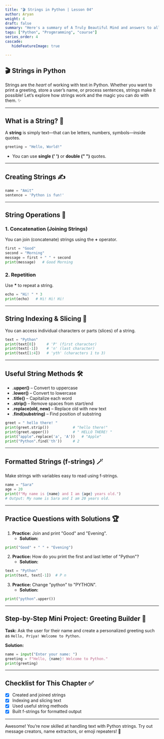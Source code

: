 ```yaml
---
title: "🎬 Strings in Python | Lesson 04"
author: Aryan
weight: 4
draft: false
summary: "Here's a summary of A Truly Beautiful Mind and answers to all the questions, presented for ease of understanding with emojis! 📚🤖 ..."
tags: ["Python", "Progmramming", "course"]
series_order: 4
cascade:
   hideFeatureImage: true

---
```



## 🎬 Strings in Python

Strings are the *heart* of working with text in Python. Whether you want to print a greeting, store a user’s name, or process sentences, strings make it possible! Let’s explore how strings work and the magic you can do with them. ✨

***

## What is a String? 🧩

A **string** is simply text—that can be letters, numbers, symbols—inside quotes.

```python
greeting = "Hello, World!"
```

- You can use **single (' ')** or **double (" ")** quotes.

***

## Creating Strings ✍️

```python
name = "Amit"
sentence = 'Python is fun!'
```


***

## String Operations 🎲

### 1. Concatenation (Joining Strings)

You can join (concatenate) strings using the **+** operator.

```python
first = "Good"
second = "Morning"
message = first + " " + second
print(message)   # Good Morning
```


### 2. Repetition

Use **\*** to repeat a string.

```python
echo = "Hi! " * 3
print(echo)   # Hi! Hi! Hi!
```


***

## String Indexing \& Slicing 🔪

You can access individual characters or parts (slices) of a string.

```python
text = "Python"
print(text[0])     # 'P' (first character)
print(text[-1])    # 'n' (last character)
print(text[1:4])   # 'yth' (characters 1 to 3)
```


***

## Useful String Methods 🛠️

- **.upper()** – Convert to uppercase
- **.lower()** – Convert to lowercase
- **.title()** – Capitalize each word
- **.strip()** – Remove spaces from start/end
- **.replace(old, new)** – Replace old with new text
- **.find(substring)** – Find position of substring

```python
greet = " hello there! "
print(greet.strip())           # "hello there!"
print(greet.upper())           # " HELLO THERE! "
print("apple".replace('a', 'A'))   # "Apple"
print("Python".find('th'))     # 2
```


***

## Formatted Strings (f-strings) 🪄

Make strings with variables easy to read using f-strings.

```python
name = "Sara"
age = 20
print(f"My name is {name} and I am {age} years old.")
# Output: My name is Sara and I am 20 years old.
```


***

## Practice Questions with Solutions 🏆

1. **Practice:** Join and print "Good" and "Evening".
    - **Solution:**

```python
print("Good" + " " + "Evening")
```

2. **Practice:** How do you print the first and last letter of "Python"?
    - **Solution:**

```python
text = "Python"
print(text, text[-1])  # P n
```

3. **Practice:** Change "python" to "PYTHON".
    - **Solution:**

```python
print("python".upper())
```


***

## Step-by-Step Mini Project: Greeting Builder 🎉

**Task:**
Ask the user for their name and create a personalized greeting such as `Hello, Priya! Welcome to Python.`

**Solution:**

```python
name = input("Enter your name: ")
greeting = f"Hello, {name}! Welcome to Python."
print(greeting)
```


***

## Checklist for This Chapter ✅

- [x] Created and joined strings
- [x] Indexing and slicing text
- [x] Used useful string methods
- [x] Built f-strings for formatted output

***

Awesome! You’re now skilled at handling text with Python strings. Try out message creators, name extractors, or emoji repeaters! 🥳

